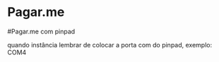 # Pagar.me

#Pagar.me com pinpad

quando instância lembrar de colocar a porta com do pinpad, exemplo: COM4
